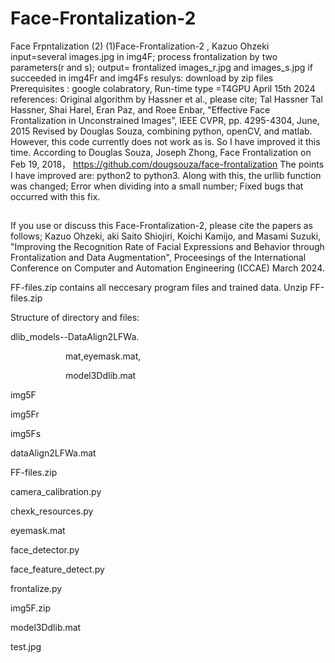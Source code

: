 # Face-Frontalization-2
Face Frpntalization (2)
(1)Face-Frontalization-2 , Kazuo Ohzeki
input=several images.jpg in img4F; process frontalization by two parameters(r and s);
output= frontalized images_r.jpg and images_s.jpg if succeeded in img4Fr and img4Fs
resulys: download by zip files
Prerequisites : google colabratory,  Run-time type =T4GPU
April 15th 2024
references:
Original algorithm by Hassner et al., please cite;
Tal Hassner Tal Hassner, Shai Harel, Eran Paz, and Roee Enbar, "Effective Face Frontalization in Unconstrained Images”, IEEE CVPR, pp. 4295-4304, June, 2015
Revised by Douglas Souza, combining python, openCV, and matlab.
However, this code currently does not work as is.
So I have improved it this time. According to
Douglas Souza, Joseph Zhong, Face Frontalization on Feb 19, 2018，
https://github.com/dougsouza/face-frontalization
The points I have improved are: python2 to python3. Along with this, the urllib function was changed; Error when dividing into a small number; Fixed bugs that occurred with this fix.
##
If you use or discuss this Face-Frontalization-2, please cite the papers as follows;
Kazuo Ohzeki, aki Saito Shiojiri, Koichi Kamijo, and Masami Suzuki, "Improving the Recognition Rate of Facial Expressions and Behavior through Frontalization and Data Augmentation", Proceesings of the International Conference on Computer and Automation Engineering (ICCAE) March 2024.

FF-files.zip contains all neccesary program files and trained data. Unzip FF-files.zip 

Structure of directory and files:<p>
dlib_models--DataAlign2LFWa.<p>
&emsp;&emsp;&emsp;&emsp;&emsp;&emsp;  mat,eyemask.mat, <p>
&emsp;&emsp;&emsp;&emsp;&emsp;&emsp;  model3Ddlib.mat<p>
img5F<p>
img5Fr<p>
img5Fs<p>
dataAlign2LFWa.mat<p>
FF-files.zip<p>
camera_calibration.py<p>
chexk_resources.py<p>
eyemask.mat<p>
face_detector.py<p>
face_feature_detect.py<p>
frontalize.py<p>
img5F.zip<p>
model3Ddlib.mat<p>
test.jpg<p>
